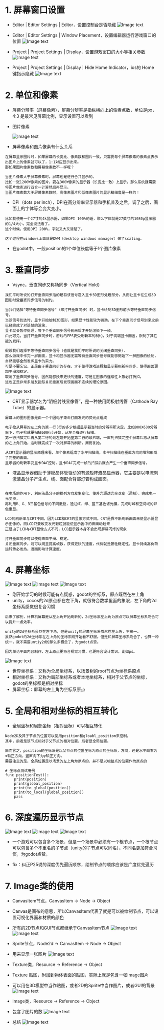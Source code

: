 # 1. 屏幕窗口设置

- Editor | Editor Settings | Editor，设置控制台是否隐藏
  ![Image text](image/console.JPG)

- Editor | Editor Settings | Window Placement，设置编辑器运行游戏窗口的位置
  ![Image text](image/window01.jpg)

- Project | Project Settings | Display，设置游戏窗口的大小等相关参数
  ![Image text](image/window02.jpg)

- Project | Project Settings | Display | Hide Home Indicator，ios的 Home 键指示隐藏
  ![Image text](image/ios.JPG)

# 2. 单位和像素

- 屏幕分辨率（屏幕像素），屏幕分辨率是指纵横向上的像素点数，单位是px，4:3 是最常见屏幕比例，显示设置可以看到


- 图片像素

  ![Image text](image/pixel.jpg)


- 屏幕像素和图片像素有什么关系

```
在屏幕显示图片时，如果屏幕的长宽比、像素数和图片一致，只需要每个屏幕像素的像素点表示出图片上的像素就可以了，1:1对应显示出来。
那如果图片像素数和屏幕像素数不一样呢？

当图片像素大于屏幕像素时，屏幕也是进行合并显示的。
比如一张1200W像素的图片，要在300W像素的显示器（长宽比一致）上显示，那么系统就需要将图片像素进行四合一计算然后再显示。
当图片像素数大于屏幕像素数时，高像素图片和低像素图片的显示精细度是一样的！
```

- DPI（dots per inch），DPI在高分辨率显示器和手机普及之后，调了之后，画面上的字体等会变大变小。

```
比如我使用一个27寸的4k显示器，如果DPI 100%的话，那么字体就是27英寸的1080p显示器的1/4大小，完全没法看了。
这个时候，使用DPI 200%，字就又大又清楚了。

这个过程在windows上面就是DWM（desktop windows manager）做了scaling。
```

- 在godot中，一般position的1个单位长度等于1个图片像素

# 3. 垂直同步


- Vsync，垂直同步又称场同步（Vertical Hold）

```
我们平时所说的打开垂直同步指的是将该信号送入显卡3D图形处理部分，从而让显卡在生成3D图形时受垂直同步信号的制约。

当我们选择"等待垂直同步信号"（即打开垂直同步）时，显卡绘制3D图形前会等待垂直同步信号，
当该信号到达时，显卡开始绘制3D图形，如果显卡性能较为强劲，在下个垂直同步信号到来之前已经完成了对该帧的渲染，
显卡就会暂停处理，等下个垂直同步信号到来后才开始渲染下一帧。
由此可见，当打开垂直同步时，游戏的FPS要受刷新率的制约，对于高端显卡而言，限制了其性能的发挥。

假设我们选择不等待垂直同步信号（也就是我们平时所说的关闭垂直同步），
那么游戏中作完一屏画面，显卡和显示器无需等待垂直同步信号就能够開始下一屏图像的绘制，自然能够全然发挥显卡的实力。
可是不要忘记，正是由于垂直同步的存在，才干使得游戏进程和显示器刷新率同步，使得画面更加平滑和稳定。
取消了垂直同步信号，固然能够换来更快的速度，可是在图像的连续性上势必打折扣。
这也正是非常多朋友抱怨关闭垂直后发现画面不连续的理论原因。
```

![Image text](image/window03.jpg)


- CRT显示器学名为“阴极射线显像管”，是一种使用阴极射线管（Cathode Ray Tube）的显示器。

```
屏幕上的图形图像是由一个个因电子束击打而发光的荧光点组成

电子枪从屏幕的左上角的第一行(行的多少根据显示器当时的分辨率所决定，比如800X600分辨率下，电子枪就要扫描600行)开始，从左至右逐行扫描，
第一行扫描完后再从第二行的最左端开始至第二行的最右端，一直到扫描完整个屏幕后再从屏幕的左上角开始，这时就完成了一次对屏幕的刷新，周而复始。

从CRT显示器的显示原理来看，单个像素组成了水平扫描线，水平扫描线在垂直方向的堆积形成了完整的画面。
显示器的刷新率受显卡DAC控制，显卡DAC完成一帧的扫描后就会产生一个垂直同步信号。
```

- 液晶显示器借助于薄膜晶体管驱动的有源矩阵液晶显示器，它主要是以电流刺激液晶分子产生点、线、面配合背部灯管构成画面。

```

在电场的作用下，利用液晶分子的排列方向发生变化，使外光源透光率改变（调制），完成电一光变换，
再利用R、G、B三基色信号的不同激励，通过红、绿、蓝三基色滤光膜，完成时域和空间域的彩色重显。

LCD的刷新率与CRT不同，因为LCD和CRT的显像方式不同，CRT是靠不断刷新画面来使显示器显示图像的，而LCD只要改变发光颗粒就能使显示器中的画面动起来
正是由于LCD与CRT显像方式不同，LCD显示器本身不会出现屏幕闪烁的现象

打开垂直同步可以使得画面平滑、稳定。
关闭垂直同步，则可以明显提高帧数，获得更快的速度，代价就是牺牲稳定性，显卡持续高负荷运转势必发热，进而影响计算速度。
```

# 4. 屏幕坐标

![Image text](image/坐标系.png)
![Image text](image/坐标系-godot-1.png)
![Image text](image/坐标系-godot-4个象限.png)

- 刚开始学习的时候可能有点疑惑，godot的坐标系，原点既然在左上角
- unity，cocos的2d原点都在左下角，就很符合数学里面的象限，左下角的2d坐标系感觉很复合习惯

```
后来了解到，计算机屏幕是从左上角开始刷新的，2d坐标系左上角为原点可以屏幕坐标系吻合可以提升一点效率。  

unity的2d坐标系虽然在左下角，但是unity的屏幕坐标系依然在左上角，不统一。
虽然godot的2d坐标系在左上角的坐标系刚开始看不舒服，但是和屏幕坐标系吻合了，也算一种统一，就不需要untiy2d的那么多概念了，为godot点赞。

因为单论平面内容制作，左上原点更符合视觉习惯，也更符合设计常识，比如ps。
```

![Image text](image/坐标系-ps.JPG)

- 世界坐标系：又称为全局坐标系，以场景树的root节点为坐标系原点
- 相对坐标系：又称为局部坐标系或者本地坐标系，相对于父节点的坐标，godot的坐标都是相对坐标
- 屏幕坐标：屏幕的左上角为坐标系原点

# 5. 全局和相对坐标的相互转化

- 全局坐标和局部坐标（相对坐标）可以相互转化

```
Node2D及其子节点的位置可以使用position和gloabl_position来控制。
其中，前者是该节点相对于父节点的相对位置，后者是全局位置。

简而言之，position的坐标系是以父节点的位置坐标为原点的坐标系，方向，还是水平向右为x轴正方向，竖直向下为y轴正方向。
需要注意的是，全局位置是以场景的左上角为原点的，并不是以根结点的位置作为原点的
```

```
# 坐标点测试用例
func positionTest():
	print(position)
	print(global_position)
	print(to_global(position))
	print(to_local(global_position))
	pass
```

# 6. 深度遍历显示节点

![Image text](image/场景.png)
![Image text](image/节点.png)
![Image text](image/节点渲染顺序.png)

- 一个游戏可以包含多个场景，但是一个场景中必须有一个根节点，一个根节点可以包含多个不重名的子节点（unity的子节点可以同名），不同名更加符合习惯，为godot点赞。

- fix：纠正P25说的深度优先遍历顺序，绘制节点的顺序应该是广度优先遍历

# 7. Image类的使用

- CanvasItem节点，CanvasItem -> Node -> Object
- Canvas是画布的意思，所以CanvasItem代表了就是可以被绘制节点，可以设置可视化界面和材质的颜色
- 所有的2D节点和GUI节点都继承于CanvasItem节点
  ![Image text](image/节点的顺序.png)
  ![Image text](./image/component1.png)


- Sprite节点，Node2d -> CanvasItem -> Node -> Object
- 用来显示一张图片
  ![Image text](./image/component2.png)


- Texture类，Resource -> Reference -> Object
- Texture 贴图，附加到物体表面的贴图，实际上就是包含一张Image图片
- 可以用在3D模型中当作贴图，或者2D的Sprite中当作图片，或者GUI的背景
  ![Image text](./image/component3.png)


- Image类，Resource -> Reference -> Object
- 包含了图片的数
  ![Image text](./image/component4.png)


- 总结
  ![Image text](./image/component5.png)
